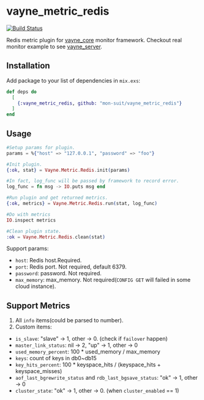 # vayne_metric_redis
[![Build Status](https://travis-ci.org/mon-suit/vayne_metric_redis.svg?branch=master)](https://travis-ci.org/mon-suit/vayne_metric_redis)

Redis metric plugin for [vayne_core](https://github.com/mon-suit/vayne_core) monitor framework.
Checkout real monitor example to see [vayne_server](https://github.com/mon-suit/vayne_server).


## Installation

Add package to your list of dependencies in `mix.exs`:

```elixir
def deps do
  [
    {:vayne_metric_redis, github: "mon-suit/vayne_metric_redis"}
  ]
end
```

## Usage

```elixir
#Setup params for plugin.
params = %{"host" => "127.0.0.1", "password" => "foo"}

#Init plugin.
{:ok, stat} = Vayne.Metric.Redis.init(params)

#In fact, log_func will be passed by framework to record error.
log_func = fn msg -> IO.puts msg end

#Run plugin and get returned metrics.
{:ok, metrics} = Vayne.Metric.Redis.run(stat, log_func)

#Do with metrics
IO.inspect metrics

#Clean plugin state.
:ok = Vayne.Metric.Redis.clean(stat)
```

Support params:

* `host`: Redis host.Required.
* `port`: Redis port. Not required, default 6379.
* `password`: password. Not required.
* `max_memory`: max_memory. Not required(`CONFIG GET` will failed in some cloud instance).

## Support Metrics

1. All `info` items(could be parsed to number).
2. Custom items:
  * `is_slave`: "slave" -> 1, other -> 0. (check if `failover` happen)
  * `master_link_status`: nil -> 2, "up" -> 1, other -> 0
  * `used_memory_percent`: 100 * used_memory / max_memory
  * `keys`: count of keys in db0~db15
  * `key_hits_percent`: 100 * keyspace_hits / (keyspace_hits + keyspace_misses)
  * `aof_last_bgrewrite_status` and `rdb_last_bgsave_status`: "ok" -> 1, other -> 0
  * `cluster_state`: "ok" -> 1, other -> 0. (when `cluster_enabled` == 1)
